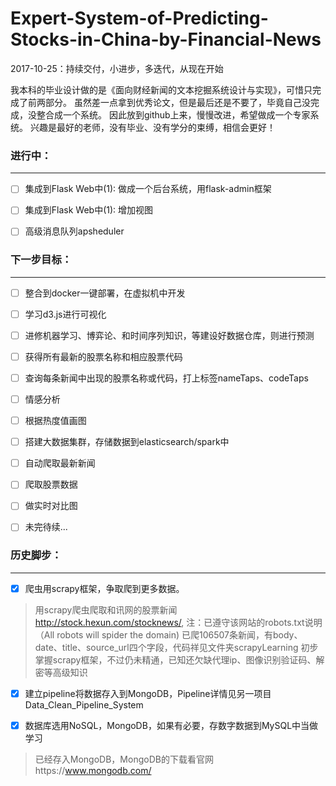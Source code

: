 # Expert-System-of-Predicting-Stocks-in-China-by-Financial-News

2017-10-25：持续交付，小进步，多迭代，从现在开始

我本科的毕业设计做的是《面向财经新闻的文本挖掘系统设计与实现》，可惜只完成了前两部分。
虽然差一点拿到优秀论文，但是最后还是不要了，毕竟自己没完成，没整合成一个系统。
因此放到github上来，慢慢改进，希望做成一个专家系统。
兴趣是最好的老师，没有毕业、没有学分的束缚，相信会更好！




### 进行中：

---

- [ ] 集成到Flask Web中(1): 做成一个后台系统，用flask-admin框架

- [ ] 集成到Flask Web中(1): 增加视图

- [ ] 高级消息队列apsheduler



### 下一步目标：

---

- [ ] 整合到docker一键部署，在虚拟机中开发

- [ ] 学习d3.js进行可视化

- [ ] 进修机器学习、博弈论、和时间序列知识，等建设好数据仓库，则进行预测

- [ ] 获得所有最新的股票名称和相应股票代码

- [ ] 查询每条新闻中出现的股票名称或代码，打上标签nameTaps、codeTaps

- [ ] 情感分析

- [ ] 根据热度值画图

- [ ] 搭建大数据集群，存储数据到elasticsearch/spark中

- [ ] 自动爬取最新新闻

- [ ] 爬取股票数据

- [ ] 做实时对比图

- [ ] 未完待续...

### 历史脚步：

---

- [x] 爬虫用scrapy框架，争取爬到更多数据。

> 用scrapy爬虫爬取和讯网的股票新闻 http://stock.hexun.com/stocknews/, 注：已遵守该网站的robots.txt说明（All robots will spider the domain)
> 已爬106507条新闻，有body、date、title、source_url四个字段，代码祥见文件夹scrapyLearning
> 初步掌握scrapy框架，不过仍未精通，已知还欠缺代理ip、图像识别验证码、解密等高级知识


- [x] 建立pipeline将数据存入到MongoDB，Pipeline详情见另一项目Data_Clean_Pipeline_System

- [x] 数据库选用NoSQL，MongoDB，如果有必要，存数字数据到MySQL中当做学习   

> 已经存入MongoDB，MongoDB的下载看官网https://www.mongodb.com/
